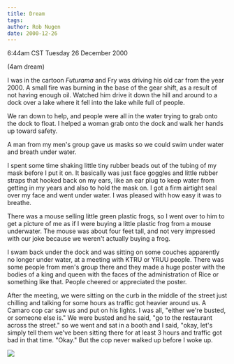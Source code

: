 ```yaml
---
title: Dream
tags: 
author: Rob Nugen
date: 2000-12-26
---
```


<title>Dream</title>
<p class=date>6:44am CST Tuesday 26 December 2000</p>
<p class=note>(4am dream)</p>

<p class=dream>I was in the cartoon <em>Futurama</em> and Fry was
driving his old car from the year 2000.  A small fire was burning in
the base of the gear shift, as a result of not having enough oil.
Watched him drive it down the hill and around to a dock over a lake
where it fell into the lake while full of people.</p>

<p class=dream>We ran down to help, and people were all in the water
trying to grab onto the dock to float.  I helped a woman grab onto the
dock and walk her hands up toward safety.</p>

<p class=dream>A man from my men's group gave us masks so we could
swim under water and breath under water.</p>

<p class=dream>I spent some time shaking little tiny rubber beads out
of the tubing of my mask before I put it on.  It basically was just
face goggles and little rubber straps that hooked back on my ears,
like an ear plug to keep water from getting in my years and also to
hold the mask on.  I got a firm airtight seal over my face and went
under water.  I was pleased with how easy it was to breathe.</p>

<p class=dream>There was a mouse selling little green plastic frogs,
so I went over to him to get a picture of me as if I were buying a
little plastic frog from a mouse underwater.  The mouse was about four
feet tall, and not very impressed with our joke because we weren't
actually buying a frog.</p>

<p class=dream>I swam back under the dock and was sitting on some
couches apparently no longer under water, at a meeting with KTRU or
YRUU people.  There was some people from men's group there and they
made a huge poster with the bodies of a king and queen with the faces
of the administration of Rice or something like that.  People cheered
or appreciated the poster.</p>

<p class=dream>After the meeting, we were sitting on the curb in the
middle of the street just chilling and talking for some hours as
traffic got heavier around us.  A Camaro cop car saw us and put on his
lights.  I was all, "either we're busted, or someone else is."  We
were busted and he said, "go to the restaurant across the street."  so
we went and sat in a booth and I said, "okay, let's simply tell them
we've been sitting there for at least 3 hours and traffic got bad in
that time.  "Okay."  But the cop never walked up before I woke up.</p>

<p><img src='/images/rob/wL-ROB.gif'/></p>

